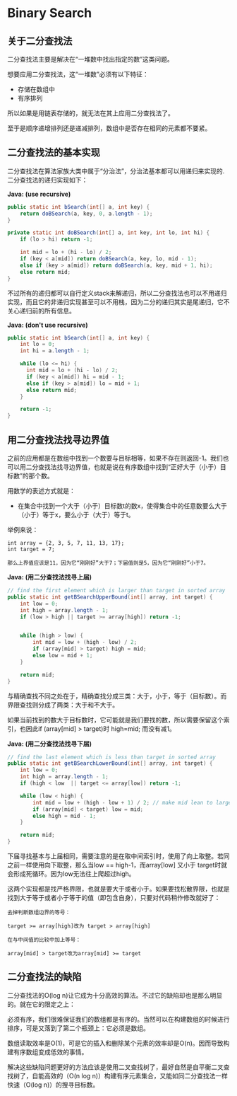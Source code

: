 # Binary Search

## 关于二分查找法

二分查找法主要是解决在“一堆数中找出指定的数”这类问题。

想要应用二分查找法，这“一堆数”必须有以下特征：

- 存储在数组中
- 有序排列

所以如果是用链表存储的，就无法在其上应用二分查找法了。

至于是顺序递增排列还是递减排列，数组中是否存在相同的元素都不要紧。

## 二分查找法的基本实现

二分查找法在算法家族大类中属于“分治法”，分治法基本都可以用递归来实现的.
二分查找法的递归实现如下：

**Java: (use recursive)**
```java
public static int bSearch(int[] a, int key) {
    return doBSearch(a, key, 0, a.length - 1);
}

private static int doBSearch(int[] a, int key, int lo, int hi) {
    if (lo > hi) return -1;

    int mid = lo + (hi - lo) / 2;
    if (key < a[mid]) return doBSearch(a, key, lo, mid - 1);
    else if (key > a[mid]) return doBSearch(a, key, mid + 1, hi);
    else return mid;
}
```

不过所有的递归都可以自行定义stack来解递归，所以二分查找法也可以不用递归实现，而且它的非递归实现甚至可以不用栈，因为二分的递归其实是尾递归，它不关心递归前的所有信息。

**Java: (don't use recursive)**
```java
public static int bSearch(int[] a, int key) {
    int lo = 0;
    int hi = a.length - 1;

    while (lo <= hi) {
      int mid = lo + (hi - lo) / 2;
      if (key < a[mid]) hi = mid - 1;
      else if (key > a[mid]) lo = mid + 1;
      else return mid;
    }

    return -1;
}
```

## 用二分查找法找寻边界值

之前的应用都是在数组中找到一个数要与目标相等，如果不存在则返回-1。我们也可以用二分查找法找寻边界值，也就是说在有序数组中找到“正好大于（小于）目标数”的那个数。

用数学的表述方式就是：
- 在集合中找到一个大于（小于）目标数t的数x，使得集合中的任意数要么大于（小于）等于x，要么小于（大于）等于t。

举例来说：

    int array = {2, 3, 5, 7, 11, 13, 17};
    int target = 7;

    那么上界值应该是11，因为它“刚刚好”大于7；下届值则是5，因为它“刚刚好”小于7。

**Java: (用二分查找法找寻上届)**
```java
// find the first element which is larger than target in sorted array
public static int getBSearchUpperBound(int[] array, int target) {
    int low = 0;
    int high = array.length - 1;
    if (low > high || target >= array[high]) return -1;


    while (high > low) {
        int mid = low + (high - low) / 2;
        if (array[mid] > target) high = mid;
        else low = mid + 1;
    }

    return mid;
}
```

与精确查找不同之处在于，精确查找分成三类：大于，小于，等于（目标数）。而界限查找则分成了两类：大于和不大于。

如果当前找到的数大于目标数时，它可能就是我们要找的数，所以需要保留这个索引，也因此if (array[mid] > target)时 high=mid; 而没有减1。

**Java: (用二分查找法找寻下届)**
```java
// find the last element which is less than target in sorted array
public static int getBSearchLowerBound(int[] array, int target) {
    int low = 0;
    int high = array.length - 1;
    if (high < low  || target <= array[low]) return -1;

    while (low < high) {
        int mid = low + (high - low + 1) / 2; // make mid lean to large side
        if (array[mid] < target) low = mid;
        else high = mid - 1;
    }

    return mid;
}
```

下届寻找基本与上届相同，需要注意的是在取中间索引时，使用了向上取整。若同之前一样使用向下取整，那么当low == high-1，而array[low] 又小于 target时就会形成死循环。因为low无法往上爬超过high。

这两个实现都是找严格界限，也就是要大于或者小于。如果要找松散界限，也就是找到大于等于或者小于等于的值（即包含自身），只要对代码稍作修改就好了：

    去掉判断数组边界的等号：

    target >= array[high]改为 target > array[high]

    在与中间值的比较中加上等号：

    array[mid] > target改为array[mid] >= target

## 二分查找法的缺陷

二分查找法的O(log n)让它成为十分高效的算法。不过它的缺陷却也是那么明显的。就在它的限定之上：

必须有序，我们很难保证我们的数组都是有序的。当然可以在构建数组的时候进行排序，可是又落到了第二个瓶颈上：它必须是数组。

数组读取效率是O(1)，可是它的插入和删除某个元素的效率却是O(n)。因而导致构建有序数组变成低效的事情。

解决这些缺陷问题更好的方法应该是使用二叉查找树了，最好自然是自平衡二叉查找树了，自能高效的（O(n log n)）构建有序元素集合，又能如同二分查找法一样快速（O(log n)）的搜寻目标数。

